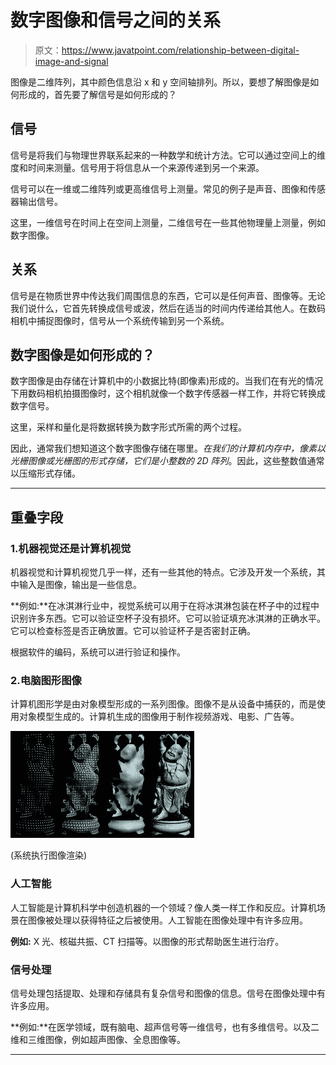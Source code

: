 # 数字图像和信号之间的关系

> 原文：<https://www.javatpoint.com/relationship-between-digital-image-and-signal>

图像是二维阵列，其中颜色信息沿 x 和 y 空间轴排列。所以，要想了解图像是如何形成的，首先要了解信号是如何形成的？

## 信号

信号是将我们与物理世界联系起来的一种数学和统计方法。它可以通过空间上的维度和时间来测量。信号用于将信息从一个来源传递到另一个来源。

信号可以在一维或二维阵列或更高维信号上测量。常见的例子是声音、图像和传感器输出信号。

这里，一维信号在时间上在空间上测量，二维信号在一些其他物理量上测量，例如数字图像。

## 关系

信号是在物质世界中传达我们周围信息的东西，它可以是任何声音、图像等。无论我们说什么，它首先转换成信号或波，然后在适当的时间内传递给其他人。在数码相机中捕捉图像时，信号从一个系统传输到另一个系统。

## 数字图像是如何形成的？

数字图像是由存储在计算机中的小数据比特(即像素)形成的。当我们在有光的情况下用数码相机拍摄图像时，这个相机就像一个数字传感器一样工作，并将它转换成数字信号。

这里，采样和量化是将数据转换为数字形式所需的两个过程。

因此，通常我们想知道这个数字图像存储在哪里。*在我们的计算机内存中，像素以光栅图像或光栅图的形式存储，它们是小整数的 2D 阵列*。因此，这些整数值通常以压缩形式存储。

* * *

## 重叠字段

### 1.机器视觉还是计算机视觉

机器视觉和计算机视觉几乎一样，还有一些其他的特点。它涉及开发一个系统，其中输入是图像，输出是一些信息。

**例如:**在冰淇淋行业中，视觉系统可以用于在将冰淇淋包装在杯子中的过程中识别许多东西。它可以验证空杯子没有损坏。它可以验证填充冰淇淋的正确水平。它可以检查标签是否正确放置。它可以验证杯子是否密封正确。

根据软件的编码，系统可以进行验证和操作。

### 2.电脑图形图像

计算机图形学是由对象模型形成的一系列图像。图像不是从设备中捕获的，而是使用对象模型生成的。计算机生成的图像用于制作视频游戏、电影、广告等。

![Relationship between digital image and signal](img/c14cf17a338166344f6000adaf3ac464.png)

(系统执行图像渲染)

### 人工智能

人工智能是计算机科学中创造机器的一个领域？像人类一样工作和反应。计算机场景在图像被处理以获得特征之后被使用。人工智能在图像处理中有许多应用。

**例如:** X 光、核磁共振、CT 扫描等。以图像的形式帮助医生进行治疗。

### 信号处理

信号处理包括提取、处理和存储具有复杂信号和图像的信息。信号在图像处理中有许多应用。

**例如:**在医学领域，既有脑电、超声信号等一维信号，也有多维信号。以及二维和三维图像，例如超声图像、全息图像等。

* * *